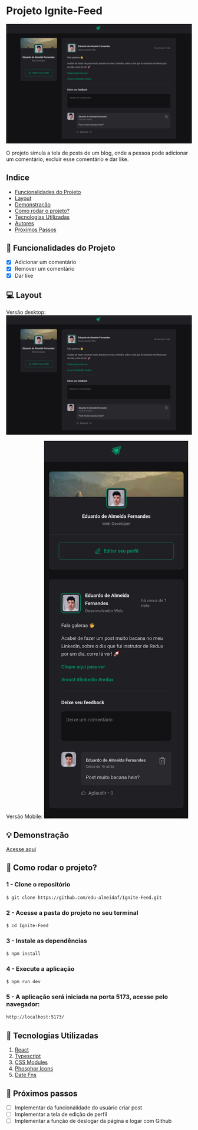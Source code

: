 # Projeto Ignite-Feed

![Ignite Feed](./public/readme/home.png)

O projeto simula a tela de posts de um blog, onde a pessoa pode adicionar um comentário, excluir esse comentário e dar like.

## Indice
- <a href="#funcionalidades">Funcionalidades do Projeto</a>
- <a href="#layout">Layout</a>
- <a href="#demonstracao">Demonstração</a>
- <a href="#rodar">Como rodar o projeto?</a>
- <a href="#tecnologias">Tecnologias Utilizadas</a>
- <a href="#autores">Autores</a>
- <a href="#passos">Próximos Passos</a>

<a id="funcionalidades"></a>
## :iphone: Funcionalidades do Projeto

- [x] Adicionar um comentário
- [x] Remover um comentário
- [x] Dar like

<a id="layout"></a>
## :computer: Layout
Versão desktop:
![Versão Desktop](./public/readme/home.png)

Versão Mobile:
![Versão Mobile](./public/readme/mobile.jpg)

<a id="demonstracao"></a>
## :bulb: Demonstração
[Acesse aqui](https://ignite-feed-bice-nine.vercel.app/)

<a id="rodar"></a>
## :mag_right: Como rodar o projeto?
### 1 - Clone o repositório
```bash
$ git clone https://github.com/edu-almeidaf/Ignite-Feed.git
```
### 2 - Acesse a pasta do projeto no seu terminal
```bash
$ cd Ignite-Feed
```
### 3 - Instale as dependências
```bash
$ npm install
```
### 4 - Execute a aplicação
```bash
$ npm run dev
```
### 5 - A aplicação será iniciada na porta 5173, acesse pelo navegador:
```bash
http://localhost:5173/
```
<a id="tecnologias"></a>
## :wrench: Tecnologias Utilizadas
1. [React](https://react.dev/)
2. [Typescript](https://www.typescriptlang.org/)
3. [CSS Modules](https://github.com/css-modules/css-modules)
4. [Phosphor Icons](https://github.com/phosphor-icons/react)
5. [Date Fns](https://date-fns.org/docs/Getting-Started)

<a id="passos"></a>
## :hammer: Próximos passos
- [ ] Implementar da funcionalidade do usuário criar post
- [ ] Implementar a tela de edição de perfil
- [ ] Implementar a função de deslogar da página e logar com Github